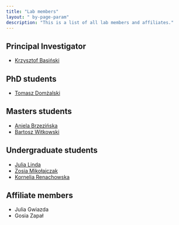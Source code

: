 ```yaml
---
title: "Lab members"
layout: " by-page-param" 
description: "This is a list of all lab members and affiliates."
---
```


## Principal Investigator

- [Krzysztof Basiński](krzysztof)


## PhD students

- [Tomasz Domżalski](tomasz)

## Masters students

- [Aniela Brzezińska](aniela)
- [Bartosz Witkowski](bartosz)


## Undergraduate students

- [Julia Linda](julia_l)
- [Zosia Mikołajczak](zosia_m)
- [Kornelia Renachowska](kornelia)


## Affiliate members

- Julia Gwiazda
- Gosia Zapał